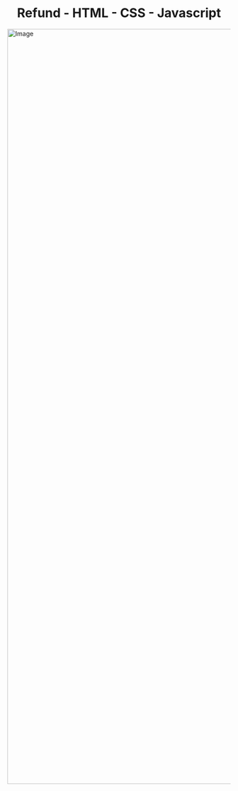 <h1 align="center">Refund - HTML - CSS - Javascript</h1>



<img width="1703" alt="Image" src="https://github.com/user-attachments/assets/57290729-71d0-426e-b0d3-0d91de00f174" />

